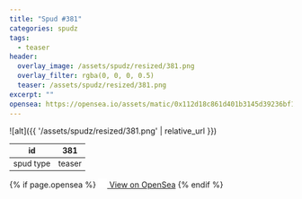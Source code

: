 ```yaml
---
title: "Spud #381"
categories: spudz
tags:
  - teaser
header:
  overlay_image: /assets/spudz/resized/381.png
  overlay_filter: rgba(0, 0, 0, 0.5)
  teaser: /assets/spudz/resized/381.png
excerpt: ""
opensea: https://opensea.io/assets/matic/0x112d18c861d401b3145d39236bf149f01e18beed/381
---
```

![alt]({{ '/assets/spudz/resized/381.png' | relative_url }})

| id | 381 |
|-|-|
| spud type | teaser |

{% if page.opensea %}
<a href="{{page.opensea}}" class="btn btn--info" onclick="window.open(this.href, '_blank'); return false;"><img src="/assets/images/opensea.svg" width="16px"><span>  View on OpenSea</span></a>
{% endif %}

